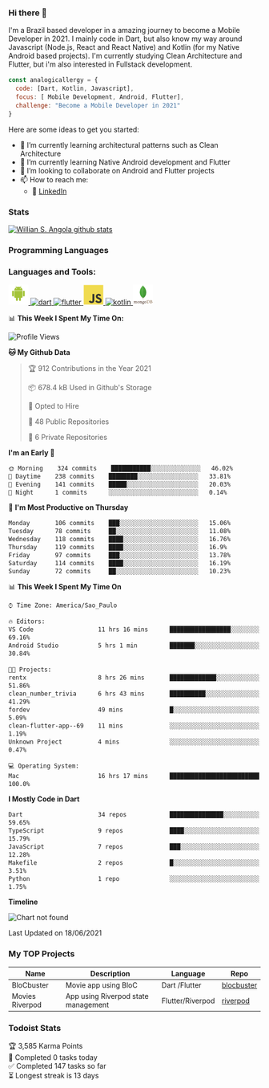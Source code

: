 ### Hi there 👋

I'm a Brazil based developer in a amazing journey to become a Mobile Developer in 2021. I mainly code in Dart, but also know my way around Javascript (Node.js, React and React Native) and Kotlin (for my Native Android based projects). I'm currently studying Clean Architecture and Flutter, but i'm also interested in Fullstack development.

```javascript
const analogicallergy = {
  code: [Dart, Kotlin, Javascript],
  focus: [ Mobile Development, Android, Flutter],
  challenge: "Become a Mobile Developer in 2021"
}
```

Here are some ideas to get you started:

- 🔭  I’m currently learning architectural patterns such as Clean Architecture
- 🌱  I’m currently learning Native Android development and Flutter
- 👯  I’m looking to collaborate on Android and Flutter projects
- 📫  How to reach me:
  -  :office: [LinkedIn](https://www.linkedin.com/in/wsabsi/)

### Stats

[![Willian S. Angola github stats](https://github-readme-stats.vercel.app/api?username=w0ken0ne&count_private=true&show_icons=true&theme=radical&hide_rank=false)](https://github.com/anuraghazra/github-readme-stats)

### Programming Languages

<h3 align="left">Languages and Tools:</h3>
<p align="left"> <a href="https://developer.android.com" target="_blank"> <img src="https://raw.githubusercontent.com/devicons/devicon/master/icons/android/android-original-wordmark.svg" alt="android" width="40" height="40"/> </a> <a href="https://dart.dev" target="_blank"> <img src="https://www.vectorlogo.zone/logos/dartlang/dartlang-icon.svg" alt="dart" width="40" height="40"/> </a> <a href="https://flutter.dev" target="_blank"> <img src="https://www.vectorlogo.zone/logos/flutterio/flutterio-icon.svg" alt="flutter" width="40" height="40"/> </a> <a href="https://developer.mozilla.org/en-US/docs/Web/JavaScript" target="_blank"> <img src="https://raw.githubusercontent.com/devicons/devicon/master/icons/javascript/javascript-original.svg" alt="javascript" width="40" height="40"/> </a> <a href="https://kotlinlang.org" target="_blank"> <img src="https://www.vectorlogo.zone/logos/kotlinlang/kotlinlang-icon.svg" alt="kotlin" width="40" height="40"/> </a> <a href="https://www.mongodb.com/" target="_blank"> <img src="https://raw.githubusercontent.com/devicons/devicon/master/icons/mongodb/mongodb-original-wordmark.svg" alt="mongodb" width="40" height="40"/> </a> </p>


📊 **This Week I Spent My Time On:**

<!--START_SECTION:waka-->
![Profile Views](http://img.shields.io/badge/Profile%20Views-0-blue)

**🐱 My Github Data** 

> 🏆 912 Contributions in the Year 2021
 > 
> 📦 678.4 kB Used in Github's Storage 
 > 
> 💼 Opted to Hire
 > 
> 📜 48 Public Repositories 
 > 
> 🔑 6 Private Repositories  
 > 
**I'm an Early 🐤** 

```text
🌞 Morning    324 commits    ███████████░░░░░░░░░░░░░░   46.02% 
🌆 Daytime    238 commits    ████████░░░░░░░░░░░░░░░░░   33.81% 
🌃 Evening    141 commits    █████░░░░░░░░░░░░░░░░░░░░   20.03% 
🌙 Night      1 commits      ░░░░░░░░░░░░░░░░░░░░░░░░░   0.14%

```
📅 **I'm Most Productive on Thursday** 

```text
Monday       106 commits    ███░░░░░░░░░░░░░░░░░░░░░░   15.06% 
Tuesday      78 commits     ██░░░░░░░░░░░░░░░░░░░░░░░   11.08% 
Wednesday    118 commits    ████░░░░░░░░░░░░░░░░░░░░░   16.76% 
Thursday     119 commits    ████░░░░░░░░░░░░░░░░░░░░░   16.9% 
Friday       97 commits     ███░░░░░░░░░░░░░░░░░░░░░░   13.78% 
Saturday     114 commits    ████░░░░░░░░░░░░░░░░░░░░░   16.19% 
Sunday       72 commits     ██░░░░░░░░░░░░░░░░░░░░░░░   10.23%

```


📊 **This Week I Spent My Time On** 

```text
⌚︎ Time Zone: America/Sao_Paulo

🔥 Editors: 
VS Code                  11 hrs 16 mins      █████████████████░░░░░░░░   69.16% 
Android Studio           5 hrs 1 min         ███████░░░░░░░░░░░░░░░░░░   30.84%

🐱‍💻 Projects: 
rentx                    8 hrs 26 mins       █████████████░░░░░░░░░░░░   51.86% 
clean_number_trivia      6 hrs 43 mins       ██████████░░░░░░░░░░░░░░░   41.29% 
fordev                   49 mins             █░░░░░░░░░░░░░░░░░░░░░░░░   5.09% 
clean-flutter-app--69    11 mins             ░░░░░░░░░░░░░░░░░░░░░░░░░   1.19% 
Unknown Project          4 mins              ░░░░░░░░░░░░░░░░░░░░░░░░░   0.47%

💻 Operating System: 
Mac                      16 hrs 17 mins      █████████████████████████   100.0%

```

**I Mostly Code in Dart** 

```text
Dart                     34 repos            ███████████████░░░░░░░░░░   59.65% 
TypeScript               9 repos             ████░░░░░░░░░░░░░░░░░░░░░   15.79% 
JavaScript               7 repos             ███░░░░░░░░░░░░░░░░░░░░░░   12.28% 
Makefile                 2 repos             █░░░░░░░░░░░░░░░░░░░░░░░░   3.51% 
Python                   1 repo              ░░░░░░░░░░░░░░░░░░░░░░░░░   1.75%

```


**Timeline**

![Chart not found](https://raw.githubusercontent.com/w0ken0ne/w0ken0ne/main/charts/bar_graph.png) 


 Last Updated on 18/06/2021
<!--END_SECTION:waka-->

### My TOP Projects

| Name            | Description                         | Language         | Repo                                                           |
| --------------- | ----------------------------------- | ---------------- | -------------------------------------------------------------- |
| BloCbuster      | Movie app using BloC                | Dart /Flutter    | [blocbuster](https://github.com/w0ken0ne/blocbuster)    |
| Movies Riverpod | App using Riverpod state management | Flutter/Riverpod | [riverpod](https://github.com/w0ken0ne/movies_riverpod) |

### Todoist Stats

<!-- TODO-IST:START -->
🏆  3,585 Karma Points           
🌸  Completed 0 tasks today           
✅  Completed 147 tasks so far           
⏳  Longest streak is 13 days
<!-- TODO-IST:END -->
